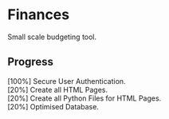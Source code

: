 # Finances
Small scale budgeting tool.

## Progress
[100%] Secure User Authentication. <br />
[20%] Create all HTML Pages. <br />
[20%] Create all Python Files for HTML Pages. <br />
[20%] Optimised Database.